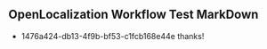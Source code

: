 ## OpenLocalization Workflow Test MarkDown
* 1476a424-db13-4f9b-bf53-c1fcb168e44e thanks!

<!--HONumber=Aug16_HO1-->


